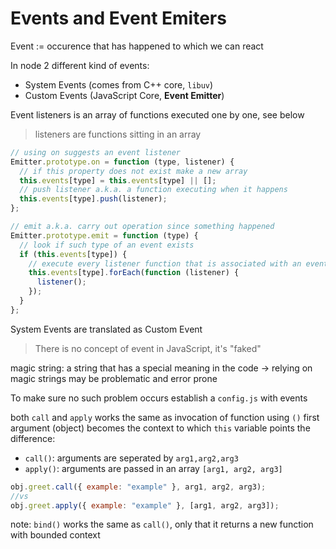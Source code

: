 # Events and Event Emiters

Event := occurence that has happened to which we can react

In node 2 different kind of events:

- System Events (comes from C++ core, `libuv`)
- Custom Events (JavaScript Core, **Event Emitter**)

Event listeners is an array of functions executed one by one, see below

> listeners are functions sitting in an array

```js
// using on suggests an event listener
Emitter.prototype.on = function (type, listener) {
  // if this property does not exist make a new array
  this.events[type] = this.events[type] || [];
  // push listener a.k.a. a function executing when it happens
  this.events[type].push(listener);
};

// emit a.k.a. carry out operation since something happened
Emitter.prototype.emit = function (type) {
  // look if such type of an event exists
  if (this.events[type]) {
    // execute every listener function that is associated with an event type
    this.events[type].forEach(function (listener) {
      listener();
    });
  }
};
```

System Events are translated as Custom Event

> There is no concept of event in JavaScript, it's "faked"

magic string: a string that has a special meaning in the code
-> relying on magic strings may be problematic and error prone

To make sure no such problem occurs establish a `config.js` with events

both `call` and `apply` works the same as invocation of function using `()`
first argument (object) becomes the context to which `this` variable points
the difference:

- `call()`: arguments are seperated by `arg1,arg2,arg3`
- `apply()`: arguments are passed in an array `[arg1, arg2, arg3]`

```js
obj.greet.call({ example: "example" }, arg1, arg2, arg3);
//vs
obj.greet.apply({ example: "example" }, [arg1, arg2, arg3]);
```

note: `bind()` works the same as `call()`, only that it returns a new function with bounded context
